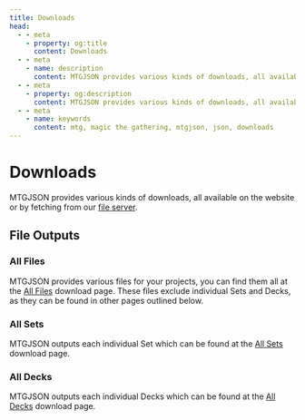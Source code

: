 ```yaml
---
title: Downloads
head:
  - - meta
    - property: og:title
      content: Downloads
  - - meta
    - name: description
      content: MTGJSON provides various kinds of downloads, all available on the website or by fetching from our file server.
  - - meta
    - property: og:description
      content: MTGJSON provides various kinds of downloads, all available on the website or by fetching from our file server.
  - - meta
    - name: keywords
      content: mtg, magic the gathering, mtgjson, json, downloads
---
```


# Downloads

MTGJSON provides various kinds of downloads, all available on the website or by fetching from our [file server](https://mtgjson.com/api/v5/).

## File Outputs

### All Files

MTGJSON provides various files for your projects, you can find them all at the [All Files](/downloads/all-files/) download page. These files exclude individual Sets and Decks, as they can be found in other pages outlined below.

### All Sets

MTGJSON outputs each individual Set which can be found at the [All Sets](/downloads/all-sets/) download page.

### All Decks

MTGJSON outputs each individual Decks which can be found at the [All Decks](/downloads/all-decks/) download page.
